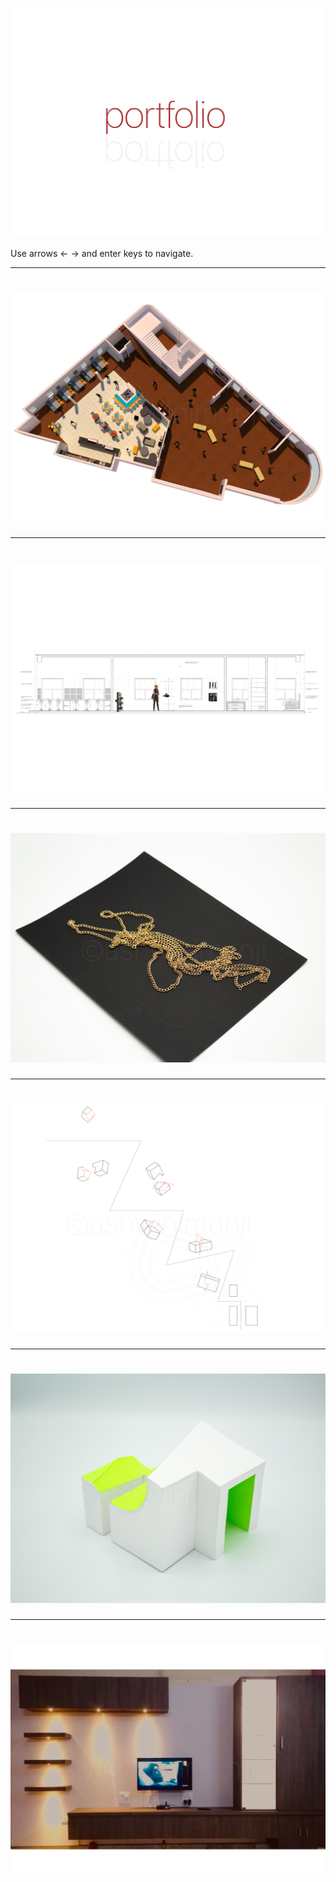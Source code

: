![Ashwini Munji Portfolio](./images/start.jpg)

Use arrows ←  → and enter keys to navigate. 

---

# ![Ashwini Munji Board1](images/Artboard1.jpg)

---

# ![Ashwini Munji Board2](images/Artboard2.jpg)

---

# ![Ashwini Munji Board3](images/Artboard3.jpg)

---

# ![Ashwini Munji Board4](images/Artboard4.jpg)

---

# ![Ashwini Munji Board5](images/Artboard5.jpg)

---

# ![Ashwini Munji Board6](images/Artboard6.jpg)


